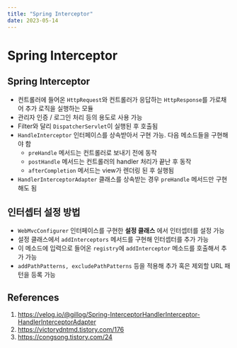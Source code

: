 ```yaml
---
title: "Spring Interceptor"
date: 2023-05-14
---
```


# Spring Interceptor

## Spring Interceptor

- 컨트롤러에 들어온 `HttpRequest`와 컨트롤러가 응답하는 `HttpResponse`를 가로채어 추가 로직을 실행하는 모듈
- 관리자 인증 / 로그인 처리 등의 용도로 사용 가능
- Filter와 달리 `DispatcherServlet`이 실행된 후 호출됨
- `HandleInterceptor` 인터페이스를 상속받아서 구현 가능. 다음 메소드들을 구현해야 함
  - `preHandle` 메서드는 컨트롤러로 보내기 전에 동작
  - `postHandle` 메서드는 컨트롤러의 handler 처리가 끝난 후 동작
  - `afterCompletion` 메서드는 view가 렌더링 된 후 실행됨
- `HandlerInterceptorAdapter` 클래스를 상속받는 경우 `preHandle` 메서드만 구현해도 됨

## 인터셉터 설정 방법

- `WebMvcConfigurer` 인터페이스를 구현한 **설정 클래스** 에서 인터셉터를 설정 가능
- 설정 클래스에서 `addInterceptors` 메서드를 구현해 인터셉터를 추가 가능
- 이 메소드에 입력으로 들어온 `registry`에 `addInterceptor` 메소드를 호출해서 추가 가능
- `addPathPatterns, excludePathPatterns` 등을 적용해 추가 혹은 제외할 URL 패턴을 등록 가능

## References

1. https://velog.io/@gillog/Spring-InterceptorHandlerInterceptor-HandlerInterceptorAdapter
2. https://victorydntmd.tistory.com/176
3. https://congsong.tistory.com/24
